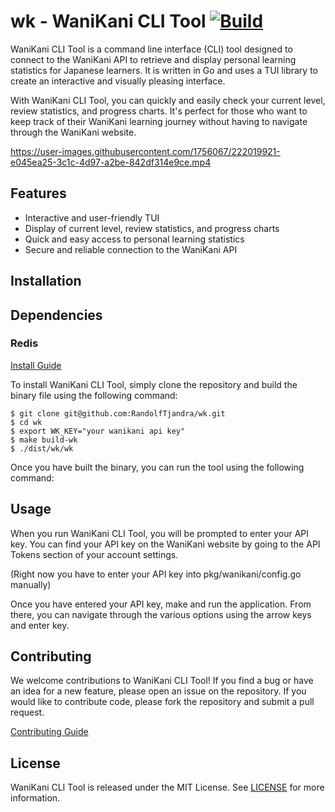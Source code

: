 # wk - WaniKani CLI Tool [![Build](https://github.com/RandolfTjandra/wk/actions/workflows/build.yml/badge.svg)](https://github.com/RandolfTjandra/wk/actions/workflows/build.yml)

WaniKani CLI Tool is a command line interface (CLI) tool designed to connect to the WaniKani API to retrieve and display personal learning statistics for Japanese learners. It is written in Go and uses a TUI library to create an interactive and visually pleasing interface. 

With WaniKani CLI Tool, you can quickly and easily check your current level, review statistics, and progress charts. It's perfect for those who want to keep track of their WaniKani learning journey without having to navigate through the WaniKani website.

https://user-images.githubusercontent.com/1756067/222019921-e045ea25-3c1c-4d97-a2be-842df314e9ce.mp4

## Features

- Interactive and user-friendly TUI
- Display of current level, review statistics, and progress charts
- Quick and easy access to personal learning statistics
- Secure and reliable connection to the WaniKani API

## Installation

## Dependencies
### Redis
[Install Guide](https://redis.io/docs/getting-started/installation/)

To install WaniKani CLI Tool, simply clone the repository and build the binary file using the following command:

```
$ git clone git@github.com:RandolfTjandra/wk.git
$ cd wk 
$ export WK_KEY="your wanikani api key"
$ make build-wk
$ ./dist/wk/wk
```

Once you have built the binary, you can run the tool using the following command:


## Usage

When you run WaniKani CLI Tool, you will be prompted to enter your API key. You can find your API key on the WaniKani website by going to the API Tokens section of your account settings.

(Right now you have to enter your API key into pkg/wanikani/config.go manually)

Once you have entered your API key, make and run the application. From there, you can navigate through the various options using the arrow keys and enter key. 

## Contributing

We welcome contributions to WaniKani CLI Tool! If you find a bug or have an idea for a new feature, please open an issue on the repository. 
If you would like to contribute code, please fork the repository and submit a pull request.

[Contributing Guide](https://github.com/randolftjandra/wk/blob/main/CONTRIBUTING.md)

## License

WaniKani CLI Tool is released under the MIT License. See [LICENSE](https://github.com/randolftjandra/wk/blob/main/LICENSE) for more information.

